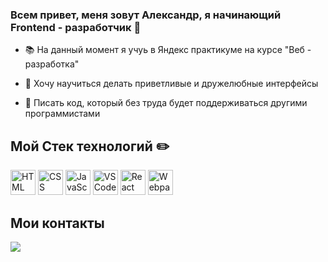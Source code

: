 ### Всем привет, меня зовут Александр, я начинающий Frontend - разработчик 👋

- 📚 На данный момент я учуь в Яндекс практикуме на курсе "Веб - разработка"

 - 👷 Хочу научиться делать приветливые и дружелюбные интерфейсы

 - 👯 Писать код, который без труда будет поддерживаться другими программистами
  
  ## Мой Стек технологий ✏️
  <p>
  <img src="https://cdn.icon-icons.com/icons2/2415/PNG/512/html_original_wordmark_logo_icon_146478.png" alt="HTML" height="40">
  <img src="https://cdn.icon-icons.com/icons2/2415/PNG/512/css_original_wordmark_logo_icon_146576.png" alt="CSS" height="40">
  <img src="https://cdn.icon-icons.com/icons2/2108/PNG/512/javascript_icon_130900.png" alt="JavaScript" height="40">
  <img src="https://cdn.icon-icons.com/icons2/2699/PNG/512/visualstudio_code_logo_icon_170247.png" alt="VSCode" height="40">
  <img src="https://cdn.icon-icons.com/icons2/2108/PNG/512/react_icon_130845.png" alt="React" height="40">
  <img src="https://cdn.icon-icons.com/icons2/2415/PNG/512/webpack_original_logo_icon_146300.png" alt="Webpack" height="40">
 
 ## Мои контакты
  [<img src="https://cdn.icon-icons.com/icons2/923/PNG/512/telegram_icon-icons.com_72055.png">](https://www.linkedin.com/in/artemii-pudovkin-6a9368205/)
<!--
**AlexLeibch/AlexLeibch** is a ✨ _special_ ✨ repository because its `README.md` (this file) appears on your GitHub profile.

Here are some ideas to get you started:

- 🔭 I’m currently working on ...
- 🌱 I’m currently learning ...
- 👯 I’m looking to collaborate on ...
- 🤔 I’m looking for help with ...
- 💬 Ask me about ...
- 📫 How to reach me: ...
- 😄 Pronouns: ...
- ⚡ Fun fact: ...
-->
